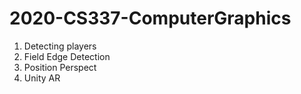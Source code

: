 # 2020-CS337-ComputerGraphics
1. Detecting players
2. Field Edge Detection
3. Position Perspect
4. Unity AR